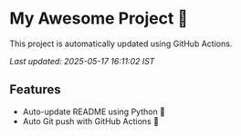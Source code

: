 # My Awesome Project 🚀

This project is automatically updated using GitHub Actions.

_Last updated: 2025-05-17 16:11:02 IST_

## Features
- Auto-update README using Python 🐍
- Auto Git push with GitHub Actions 🤖
